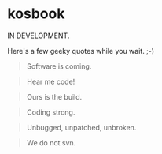 # kosbook

IN DEVELOPMENT.

Here's a few geeky quotes while you wait. ;-)

> Software is coming.

> Hear me code!

> Ours is the build.

> Coding strong.

> Unbugged, unpatched, unbroken.

> We do not svn.
